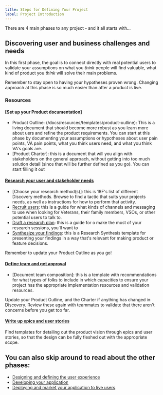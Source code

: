 ```yaml
---
title: Steps for Defining Your Project
label: Project Introduction
---
```


There are 4 main phases to any project - and it all starts with...

## Discovering user and business challenges and needs
In this first phase, the goal is to connect directly with real potential users to validate your assumptions on what you *think* people will find valuable, what kind of product you *think* will solve their main problems.

Remember to stay open to having your hypotheses proven wrong. Changing approach at this phase is so much easier than after a product is live.

### Resources

#### [Set up your Product documentation]
- Product Outline: (/docs/resources/templates/product-outline): This is a living document that should become more robust as you learn more about uers and refine the product requirements. You can start at this phase by documenting your assumptions or hypotheses about user pain points, VA pain points, what you think users need, and what you think VA's goals are.
- [Product Charter]: this is a document that will you align with stakeholders on the general approach, without getting into too much solution detail (since that will be further defined as you go). You can start filling it out

#### [Research your user and stakeholder needs](./understanding-user-needs)
- [Choose your research method(s)]: this is 18F's list of different Discovery methods. Browse to find a tactic that suits your projects needs, as well as instructions for how to perform that activity.
- [Recruit users](): this is a guide for what kinds of channels and messaging to use when looking for Veterans, their family members, VSOs, or other potential users to talk to.
- [Draft a research plan](): this is a guide for o make the most of your research sessions, you'll want to 
- [Synthesize your findings](): this is a Research Synthesis template for presenting your findings in a way that's relevant for  making product or feature decisions.

Remember to update your Product Outline as you go!

#### [Define team and get approval](./)

- [Document team composition]: this is a template with recommendations for what types of folks to include in which capacities to ensure your project has the appropriate implementation resources and validation resources.

Update your Product Outline, and the Charter if anything has changed in Discovery. Review these again with teammates to validate that there aren't concerns before you get too far.

#### [Write up epics and user stories](./)

Find templates for detailing out the product vision through epics and user stories, so that the design can be fully fleshed out with the appropriate scope.

## You can also skip around to read about the other phases:
- [Designing and defining the user experience](../design-process/design-process.html)
- [Developing your application](../development-process/getting-started.html)
- [Deploying and market your application to live users](../?)
